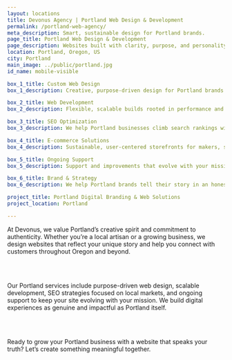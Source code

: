 ```yaml
---
layout: locations
title: Devonus Agency | Portland Web Design & Development
permalink: /portland-web-agency/
meta_description: Smart, sustainable design for Portland brands.
page_title: Portland Web Design & Development
page_description: Websites built with clarity, purpose, and personality for Portland companies.
location: Portland, Oregon, US
city: Portland
main_image: ../public/portland.jpg
id_name: mobile-visible

box_1_title: Custom Web Design
box_1_description: Creative, purpose-driven design for Portland brands who care about craft and connection.

box_2_title: Web Development
box_2_description: Flexible, scalable builds rooted in performance and best practices.

box_3_title: SEO Optimization
box_3_description: We help Portland businesses climb search rankings with intentional SEO strategies.

box_4_title: E-commerce Solutions
box_4_description: Sustainable, user-centered storefronts for makers, sellers, and visionaries.

box_5_title: Ongoing Support
box_5_description: Support and improvements that evolve with your mission and momentum.

box_6_title: Brand & Strategy
box_6_description: We help Portland brands tell their story in an honest, standout way.

project_title: Portland Digital Branding & Web Solutions
project_location: Portland

---
```


At Devonus, we value Portland’s creative spirit and commitment to authenticity. Whether you’re a local artisan or a growing business, we design websites that reflect your unique story and help you connect with customers throughout Oregon and beyond.

<br>  
<br>

Our Portland services include purpose-driven web design, scalable development, SEO strategies focused on local markets, and ongoing support to keep your site evolving with your mission. We build digital experiences as genuine and impactful as Portland itself.

<br>  
<br>

Ready to grow your Portland business with a website that speaks your truth? Let’s create something meaningful together.
